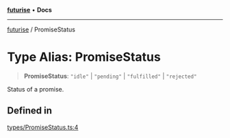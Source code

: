[**futurise**](../README.md) • **Docs**

***

[futurise](../README.md) / PromiseStatus

# Type Alias: PromiseStatus

> **PromiseStatus**: `"idle"` \| `"pending"` \| `"fulfilled"` \| `"rejected"`

Status of a promise.

## Defined in

[types/PromiseStatus.ts:4](https://github.com/nevoland/futurise/blob/e367c94d1d167836196f4968f6ce3576b3470f4d/lib/types/PromiseStatus.ts#L4)
